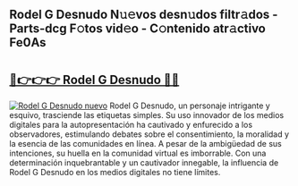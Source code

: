 ## Rodel G Desnudo N𝚞𝚎vos desn𝚞dos filtr𝚊dos - Parts-dcg F𝚘tos vid𝚎o - C𝚘ntenido atr𝚊ctivo Fe0As

# <h2><a href="http://mb4ckg8.tromn.icu/?c=Rodel+G+Desnudo">🔗👉👉👉 Rodel G Desnudo 🔗🔗</a></h2>

[![Rodel G Desnudo nuevo](https://i.imgur.com/pEAQMta.gif)](http://mb4ckg8.tromn.icu/?c=Rodel+G+Desnudo)
Rodel G Desnudo, un personaje intrigante y esquivo, trasciende las etiquetas simples. Su uso innovador de los medios digitales para la autopresentación ha cautivado y enfurecido a los observadores, estimulando debates sobre el consentimiento, la moralidad y la esencia de las comunidades en línea. A pesar de la ambigüedad de sus intenciones, su huella en la comunidad virtual es imborrable. Con una determinación inquebrantable y un cautivador innegable, la influencia de Rodel G Desnudo en los medios digitales no tiene límites.
